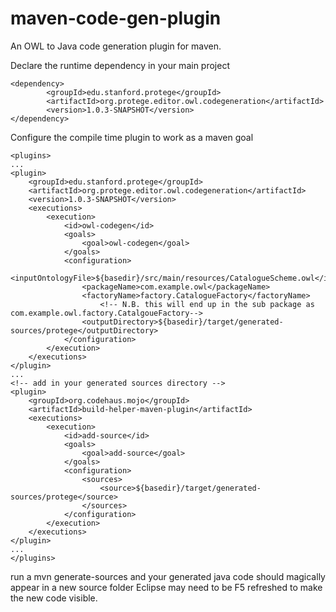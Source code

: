 maven-code-gen-plugin
=====================

An OWL to Java code generation plugin for maven.


Declare the runtime dependency in your main project 

	<dependency>
			<groupId>edu.stanford.protege</groupId>
			<artifactId>org.protege.editor.owl.codegeneration</artifactId>
			<version>1.0.3-SNAPSHOT</version>
	</dependency>
	
Configure the compile time plugin to work as a maven goal 

	<plugins>
	...
	<plugin>
		<groupId>edu.stanford.protege</groupId>
		<artifactId>org.protege.editor.owl.codegeneration</artifactId>
		<version>1.0.3-SNAPSHOT</version>
		<executions>
			<execution>
				<id>owl-codegen</id>
				<goals>
					<goal>owl-codegen</goal>
				</goals>
				<configuration>
					<inputOntologyFile>${basedir}/src/main/resources/CatalogueScheme.owl</inputOntologyFile>
					<packageName>com.example.owl</packageName>
					<factoryName>factory.CatalogueFactory</factoryName> 
						<!-- N.B. this will end up in the sub package as com.example.owl.factory.CatalgoueFactory-->
					<outputDirectory>${basedir}/target/generated-sources/protege</outputDirectory>
				</configuration>
			</execution>
		</executions>
	</plugin>
	...
	<!-- add in your generated sources directory -->
	<plugin>
		<groupId>org.codehaus.mojo</groupId>
		<artifactId>build-helper-maven-plugin</artifactId>
		<executions>
			<execution>
				<id>add-source</id>
				<goals>
					<goal>add-source</goal>
				</goals>
				<configuration>
					<sources>
						<source>${basedir}/target/generated-sources/protege</source>
					</sources>
				</configuration>
			</execution> 
		</executions>
	</plugin>
	...
	</plugins>
	
run a mvn generate-sources and your generated java code should magically appear in a new source folder
Eclipse may need to be F5  refreshed to make the new code visible.

